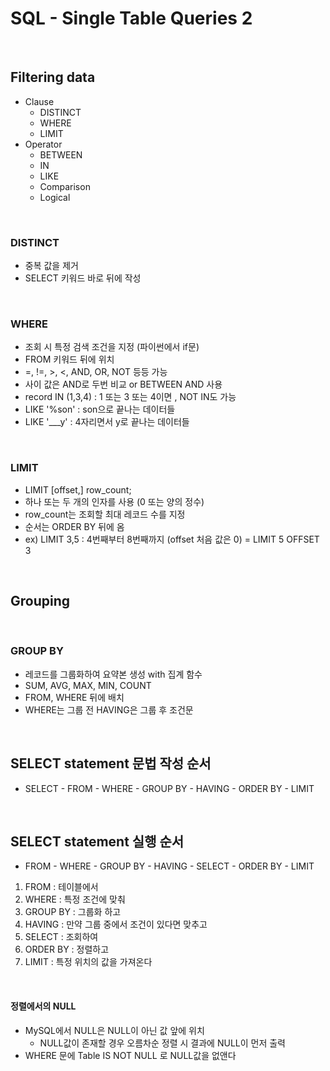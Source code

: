 # SQL - Single Table Queries 2

<br/>

## Filtering data
- Clause
  - DISTINCT
  - WHERE
  - LIMIT
- Operator
  - BETWEEN
  - IN
  - LIKE
  - Comparison
  - Logical

<br/>

### DISTINCT
- 중복 값을 제거
- SELECT 키워드 바로 뒤에 작성

<br/>

### WHERE
- 조회 시 특정 검색 조건을 지정 (파이썬에서 if문)
- FROM 키워드 뒤에 위치
- =, !=, >, <, AND, OR, NOT 등등 가능
- 사이 값은 AND로 두번 비교 or BETWEEN AND 사용
- record IN (1,3,4) : 1 또는 3 또는 4이면 , NOT IN도 가능
- LIKE '%son' : son으로 끝나는 데이터들
- LIKE '___y' : 4자리면서 y로 끝나는 데이터들

<br/>

### LIMIT
- LIMIT [offset,] row_count;
- 하나 또는 두 개의 인자를 사용 (0 또는 양의 정수)
- row_count는 조회할 최대 레코드 수를 지정
- 순서는 ORDER BY 뒤에 옴
- ex) LIMIT 3,5 : 4번째부터 8번째까지 (offset 처음 값은 0) = LIMIT 5 OFFSET 3

<br/>

## Grouping

<br/>

### GROUP BY
- 레코드를 그룹화하여 요약본 생성 with 집계 함수
- SUM, AVG, MAX, MIN, COUNT
- FROM, WHERE 뒤에 배치
- WHERE는 그룹 전 HAVING은 그룹 후 조건문

<br/>

## SELECT statement 문법 작성 순서
- SELECT - FROM - WHERE - GROUP BY - HAVING - ORDER BY - LIMIT

<br/>

## SELECT statement 실행 순서
- FROM - WHERE - GROUP BY - HAVING - SELECT - ORDER BY - LIMIT
1. FROM : 테이블에서
2. WHERE : 특정 조건에 맞춰
3. GROUP BY : 그룹화 하고
4. HAVING : 만약 그룹 중에서 조건이 있다면 맞추고
5. SELECT : 조회하여
6. ORDER BY : 정렬하고
7. LIMIT : 특정 위치의 값을 가져온다

<br/>

#### 정렬에서의 NULL
- MySQL에서 NULL은 NULL이 아닌 값 앞에 위치
  - NULL값이 존재할 경우 오름차순 정렬 시 결과에 NULL이 먼저 출력
- WHERE 문에 Table IS NOT NULL 로 NULL값을 없앤다